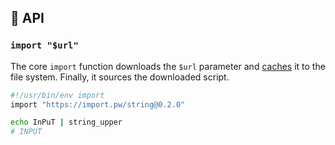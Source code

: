 ## 📜 API

### `import "$url"`

The core `import` function downloads the `$url` parameter and
[caches](./caching.md) it to the file system. Finally, it sources
the downloaded script.

```bash
#!/usr/bin/env import
import "https://import.pw/string@0.2.0"

echo InPuT | string_upper
# INPUT
```
